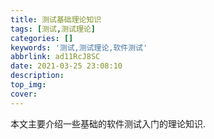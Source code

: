 ```yaml
---
title: 测试基础理论知识
tags: [测试,测试理论]
categories: []
keywords: '测试,测试理论,软件测试'
abbrlink: ad11RcJ8SC
date: 2021-03-25 23:08:10
description:
top_img: 
cover:
---
```




本文主要介绍一些基础的软件测试入门的理论知识.